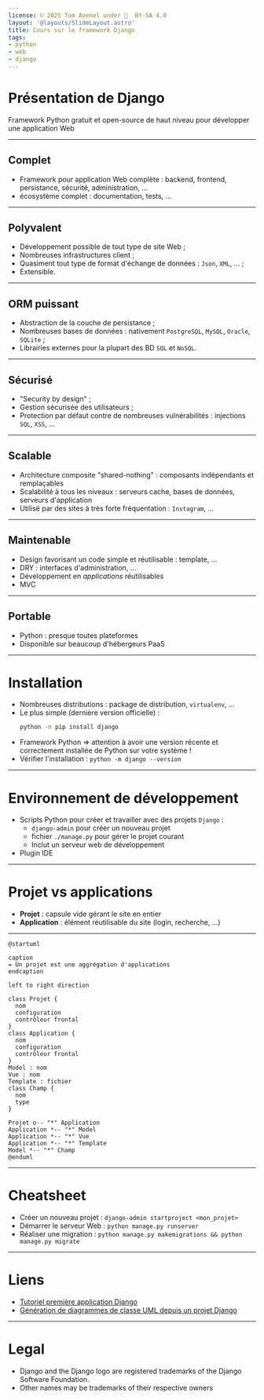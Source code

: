 ```yaml
---
license: © 2025 Tom Avenel under 󰵫  BY-SA 4.0
layout: '@layouts/SlideLayout.astro'
title: Cours sur le framework Django
tags:
- python
- web
- django
---
```


# Présentation de Django

Framework Python gratuit et open-source de haut niveau pour développer une application Web

---

## Complet

- Framework pour application Web complète : backend, frontend, persistance, sécurité, administration, ...
- écosystème complet : documentation, tests, ...

---

## Polyvalent

- Développement possible de tout type de site Web ;
- Nombreuses infrastructures client ;
- Quasiment tout type de format d'échange de données : `Json`, `XML`, ... ;
- Extensible.

---

## ORM puissant

- Abstraction de la couche de persistance ;
- Nombreuses bases de données : nativement `PostgreSQL`, `MySQL`, `Oracle`, `SQLite` ;
- Librairies externes pour la plupart des BD `SQL` et `NoSQL`.

---

## Sécurisé

- "Security by design" ;
- Gestion sécurisée des utilisateurs ;
- Protection par défaut contre de nombreuses vulnérabilités : injections `SQL`, `XSS`, ...

---

## Scalable

- Architecture composite "shared-nothing" : composants indépendants et remplaçables
- Scalabilité à tous les niveaux : serveurs cache, bases de données, serveurs d'application
- Utilisé par des sites à très forte fréquentation : `Instagram`, ...

---

## Maintenable

- Design favorisant un code simple et réutilisable : template, … 
- DRY : interfaces d'administration, …
- Développement en _applications_ réutilisables
- MVC

---

## Portable

- Python : presque toutes plateformes
- Disponible sur beaucoup d'hébergeurs PaaS

---

# Installation

- Nombreuses distributions : package de distribution, `virtualenv`, ...
- Le plus simple (dernière version officielle) :
  ```sh
  python -m pip install django
  ```
- Framework Python => attention à avoir une version récente et correctement installée de Python sur votre système !
- Vérifier l'installation : `python -m django --version`

---

# Environnement de développement

- Scripts Python pour créer et travailler avec des projets `Django` :
  + `django-admin` pour créer un nouveau projet
  + fichier `./manage.py` pour gérer le projet courant
  + Inclut un serveur web de développement
- Plugin IDE

---

# Projet vs applications

- **Projet** : capsule vide gérant le site en entier
- **Application** : élément réutilisable du site (login, recherche, ...)

---

```plantuml
@startuml

caption
= Un projet est une aggrégation d'applications
endcaption

left to right direction

class Projet {
  nom
  configuration
  contrôleur frontal
}
class Application {
  nom
  configuration
  contrôleur frontal
}
Model : nom
Vue : nom
Template : fichier
class Champ {
  nom
  type
}

Projet o-- "*" Application
Application *-- "*" Model
Application *-- "*" Vue
Application *-- "*" Template
Model *-- "*" Champ
@enduml
```

---

# Cheatsheet

- Créer un nouveau projet : `django-admin startproject <mon_projet>`
- Démarrer le serveur Web : `python manage.py runserver`
- Réaliser une migration : `python manage.py makemigrations && python manage.py migrate`

---

<!-- class: liens -->

# Liens

- [Tutoriel première application Django][tuto-django]
- [Génération de diagrammes de classe UML depuis un projet Django][uml]

[tuto-django]: https://docs.djangoproject.com/en/4.2/intro/tutorial01/
[uml]: https://gist.github.com/perrygeo/5380196

---

# Legal

- Django and the Django logo are registered trademarks of the Django Software Foundation.
- Other names may be trademarks of their respective owners

